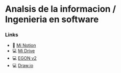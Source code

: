 # Analsis de la informacion / Ingenieria en software

### Links
- 📔 [Mi Notion](https://sjorda.notion.site/Ingenieria-de-software-I-f69c490f0c8949e180ce092ae2a08db9?pvs=74)
- 💻 [Mi Drive](https://drive.google.com/drive/folders/1PX4bIF7G4DxuRhuGF8oMwLjbFAJvXnjX?usp=sharing)
- 💻 [EGON v2](https://egon.io/app-v2/)
- 💻 [Draw.io](https://app.diagrams.net/)

